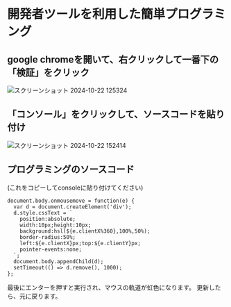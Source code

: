 # 開発者ツールを利用した簡単プログラミング
## google chromeを開いて、右クリックして一番下の「検証」をクリック
![スクリーンショット 2024-10-22 125324](https://github.com/user-attachments/assets/144a0f2c-c6ee-41aa-8d13-9d6754166be7)
## 「コンソール」をクリックして、ソースコードを貼り付け
![スクリーンショット 2024-10-22 152414](https://github.com/user-attachments/assets/1e5d708d-c53c-4c1f-a35b-b5fe2cf96572)
## プログラミングのソースコード
(これをコピーしてconsoleに貼り付けてください)
```
document.body.onmousemove = function(e) {
  var d = document.createElement('div');
  d.style.cssText = `
    position:absolute;
    width:10px;height:10px;
    background:hsl(${e.clientX%360},100%,50%);
    border-radius:50%;
    left:${e.clientX}px;top:${e.clientY}px;
    pointer-events:none;
  `;
  document.body.appendChild(d);
  setTimeout(() => d.remove(), 1000);
};
```
最後にエンターを押すと実行され、マウスの軌道が虹色になります。
更新したら、元に戻ります。
